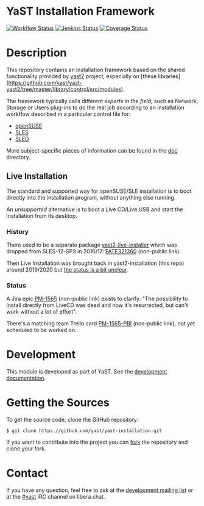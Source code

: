 YaST Installation Framework
===========================

[![Workflow Status](https://github.com/yast/yast-installation/workflows/CI/badge.svg?branch=master)](
https://github.com/yast/yast-installation/actions?query=branch%3Amaster)
[![Jenkins Status](https://ci.opensuse.org/buildStatus/icon?job=yast-yast-installation-master)](
https://ci.opensuse.org/view/Yast/job/yast-yast-installation-master/)
[![Coverage Status](https://coveralls.io/repos/github/yast/yast-installation/badge.svg?branch=master)](https://coveralls.io/github/yast/yast-installation?branch=master)

Description
============

This repository contains an installation framework based on the shared
functionality provided by [yast2](https://github.com/yast/yast-yast2/) project,
especially on [these libraries]
(https://github.com/yast/yast-yast2/tree/master/library/control/src/modules).

The framework typically calls different *experts in the field*, such as Network,
Storage or Users plug-ins to do the real job according to an installation
workflow described in a particular control file for:

- [openSUSE](https://github.com/yast/skelcd-control-openSUSE)
- [SLES](https://github.com/yast/skelcd-control-SLES)
- [SLED](https://github.com/yast/skelcd-control-SLED)

More subject-specific pieces of information can be found in the [doc](doc)
directory.

Live Installation
-----------------

The standard and supported way for openSUSE/SLE installation is
to boot directly into the installation program, without anything else running.

An *unsupported* alternative is to boot a Live CD/Live USB and start the
installation from its desktop.

### History

There used to be a separate package [yast2-live-installer][] which was
dropped from SLES-12-SP3 in 2016/17: [FATE321360][] (non-public link).

Then Live Installation was brought back in yast2-installation (this repo)
around 2019/2020 but [the status is a bit
unclear](https://bugzilla.suse.com/show_bug.cgi?id=1155545#c18).

[yast2-live-installer]: https://github.com/yast/yast-live-installer
[FATE321360]: https://w3.suse.de/~lpechacek/fate-archive/321360.html

### Status

A Jira epic [PM-1565] (non-public link) exists to clarify: "The
possibility to Install directly from LiveCD was dead and now it's resurrected,
but can't work without a lot of effort".

There's a matching team Trello card [PM-1565-PBI][] (non-public link), not yet
scheduled to be worked on.

[PM-1565]: https://jira.suse.com/browse/PM-1565
[PM-1565-PBI]: https://trello.com/c/ueqrCN8I/3630-improve-live-installation-usability-and-behavior

Development
===========

This module is developed as part of YaST. See the
[development documentation](http://yastgithubio.readthedocs.org/en/latest/development/).


Getting the Sources
===================

To get the source code, clone the GitHub repository:

    $ git clone https://github.com/yast/yast-installation.git

If you want to contribute into the project you can
[fork](https://help.github.com/articles/fork-a-repo/) the repository and clone your fork.


Contact
=======

If you have any question, feel free to ask at the [development mailing
list](http://lists.opensuse.org/yast-devel/) or at the
[#yast](https://web.libera.chat/#yast) IRC channel on libera.chat.

